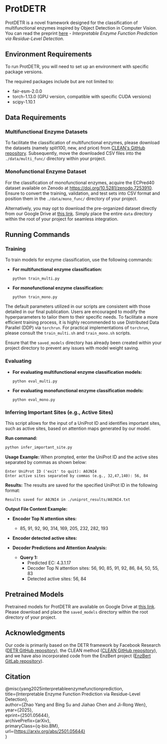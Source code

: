 # ProtDETR

ProtDETR is a novel framework designed for the classification of multifunctional enzymes inspired by Object Detection in Computer Vision. You can read the preprint [here](https://arxiv.org/abs/2501.05644) - *Interpretable Enzyme Function Prediction via Residue-Level Detection*.

## Environment Requirements

To run ProtDETR, you will need to set up an environment with specific package versions. 

The required packages include but are not limited to:

- fair-esm-2.0.0
- torch-1.13.0 (GPU version, compatible with specific CUDA versions)
- scipy-1.10.1

## Data Requirements

### Multifunctional Enzyme Datasets

To facilitate the classification of multifunctional enzymes, please download the datasets (namely split100, new, and price) from [CLEAN's GitHub repository](https://github.com/tttianhao/CLEAN). Subsequently, move the downloaded CSV files into the `./data/multi_func/` directory within your project.

### Monofunctional Enzyme Dataset

For the classification of monofunctional enzymes, acquire the ECPred40 dataset available on Zenodo at <https://doi.org/10.5281/zenodo.7253910>. Ensure to convert the training, validation, and test sets into CSV format and position them in the `./data/mono_func/` directory of your project.

Alternatively, you may opt to download the pre-organized dataset directly from our Google Drive at [this link](https://drive.google.com/drive/folders/1g87b982Rt5kX46wpi7-zyWgGBEE_e9IN?usp=sharing). Simply place the entire `data` directory within the root of your project for seamless integration.

## Running Commands

### Training 
To train models for enzyme classification, use the following commands:

- **For multifunctional enzyme classification:**

  ```
  python train_multi.py
  ```

- **For monofunctional enzyme classification:**

  ```
  python train_mono.py
  ```

The default parameters utilized in our scripts are consistent with those detailed in our final publication. Users are encouraged to modify the hyperparameters to tailor them to their specific needs. To facilitate a more efficient training process, it is highly recommended to use Distributed Data Parallel (DDP) via `torchrun`. For practical implementations of `torchrun`, please consult the `train_multi.sh` and `train_mono.sh` scripts.

Ensure that the `saved_models` directory has already been created within your project directory to prevent any issues with model weight saving.

### Evaluating

- **For evaluating multifunctional enzyme classification models:**

  ```
  python eval_multi.py
  ```

- **For evaluating monofunctional enzyme classification models:**

  ```
  python eval_mono.py
  ```


### Inferring Important Sites (e.g., Active Sites)

This script allows for the input of a UniProt ID and identifies important sites, such as active sites, based on attention maps generated by our model.

**Run command:**
```bash
python infer_important_site.py
```

**Usage Example:**
When prompted, enter the UniProt ID and the active sites separated by commas as shown below:

```plaintext
Enter UniProt ID ('exit' to quit): A0JNI4
Enter active sites separated by commas (e.g., 32,47,140): 56, 84
```

**Results:**
The results are saved for the specified UniProt ID in the following format:

```plaintext
Results saved for A0JNI4 in ./uniprot_results/A0JNI4.txt
```

**Output File Content Example:**

- **Encoder Top N attention sites:**
  - 85, 91, 92, 90, 314, 169, 205, 232, 282, 193

- **Encoder detected active sites:**

- **Decoder Predictions and Attention Analysis:**

  - **Query 1:**
    - Predicted EC: 4.3.1.17
    - Decoder Top N attention sites: 56, 90, 85, 91, 92, 86, 84, 50, 55, 83
    - Detected active sites: 56, 84

## Pretrained Models

Pretrained models for ProtDETR are available on Google Drive at [this link](https://drive.google.com/drive/folders/1g87b982Rt5kX46wpi7-zyWgGBEE_e9IN?usp=sharing). Please download and place the `saved_models` directory within the root directory of your project.


## Acknowledgments

Our code is primarily based on the DETR framework by Facebook Research ([DETR GitHub repository](https://github.com/facebookresearch/detr)), the CLEAN method ([CLEAN GitHub repository](https://github.com/tttianhao/CLEAN)), and we have also incorporated code from the EnzBert project ([EnzBert GitLab repository](https://gitlab.inria.fr/nbuton/tfpc)).

## Citation

@misc{yang2025interpretableenzymefunctionprediction,  
      title={Interpretable Enzyme Function Prediction via Residue-Level Detection},  
      author={Zhao Yang and Bing Su and Jiahao Chen and Ji-Rong Wen},  
      year={2025},  
      eprint={2501.05644},  
      archivePrefix={arXiv},  
      primaryClass={q-bio.BM},  
      url={https://arxiv.org/abs/2501.05644}  
}

